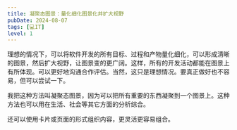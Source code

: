 ```yaml
---
title: 凝聚态图景：量化细化图景化并扩大视野
pubDate: 2024-08-07
tags: [💻IT]
level: 1
---
```


理想的情况下，可以将软件开发的所有目标、过程和产物量化细化，可以形成清晰的图景，然后扩大视野，让图景变的更广阔。这样，所有的开发活动都能在图景上有所体现。可以更好地沟通合作评估。当然，这只是理想情况。要真正做好也不容易，但可以尝试一下。

我把这种方法叫凝聚态图景，因为可以把所有重要的东西凝聚到一个图景上。这种方法也可以用在生活、社会等其它方面的分析综合。

还可以使用卡片或页面的形式组织内容，更灵活更容易组合。
